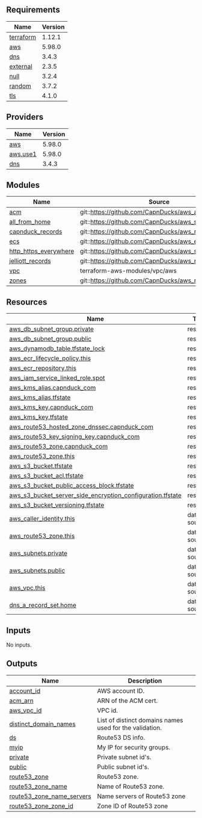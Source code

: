 <!-- BEGINNING OF PRE-COMMIT-TERRAFORM DOCS HOOK -->
## Requirements

| Name | Version |
|------|---------|
| <a name="requirement_terraform"></a> [terraform](#requirement\_terraform) | 1.12.1 |
| <a name="requirement_aws"></a> [aws](#requirement\_aws) | 5.98.0 |
| <a name="requirement_dns"></a> [dns](#requirement\_dns) | 3.4.3 |
| <a name="requirement_external"></a> [external](#requirement\_external) | 2.3.5 |
| <a name="requirement_null"></a> [null](#requirement\_null) | 3.2.4 |
| <a name="requirement_random"></a> [random](#requirement\_random) | 3.7.2 |
| <a name="requirement_tls"></a> [tls](#requirement\_tls) | 4.1.0 |

## Providers

| Name | Version |
|------|---------|
| <a name="provider_aws"></a> [aws](#provider\_aws) | 5.98.0 |
| <a name="provider_aws.use1"></a> [aws.use1](#provider\_aws.use1) | 5.98.0 |
| <a name="provider_dns"></a> [dns](#provider\_dns) | 3.4.3 |

## Modules

| Name | Source | Version |
|------|--------|---------|
| <a name="module_acm"></a> [acm](#module\_acm) | git::https://github.com/CapnDucks/aws_acm | 1.latest |
| <a name="module_all_from_home"></a> [all\_from\_home](#module\_all\_from\_home) | git::https://github.com/CapnDucks/aws_security_group | 1.0.0 |
| <a name="module_capnduck_records"></a> [capnduck\_records](#module\_capnduck\_records) | git::https://github.com/CapnDucks/aws_route53_record | 1.0.0 |
| <a name="module_ecs"></a> [ecs](#module\_ecs) | git::https://github.com/CapnDucks/aws_ecs | v2 |
| <a name="module_http_https_everywhere"></a> [http\_https\_everywhere](#module\_http\_https\_everywhere) | git::https://github.com/CapnDucks/aws_security_group | 1.0.0 |
| <a name="module_jelliott_records"></a> [jelliott\_records](#module\_jelliott\_records) | git::https://github.com/CapnDucks/aws_route53_record | 1.0.0 |
| <a name="module_vpc"></a> [vpc](#module\_vpc) | terraform-aws-modules/vpc/aws | ~> 5.0 |
| <a name="module_zones"></a> [zones](#module\_zones) | git::https://github.com/CapnDucks/aws_route53_zone | 1.0.0 |

## Resources

| Name | Type |
|------|------|
| [aws_db_subnet_group.private](https://registry.terraform.io/providers/hashicorp/aws/5.98.0/docs/resources/db_subnet_group) | resource |
| [aws_db_subnet_group.public](https://registry.terraform.io/providers/hashicorp/aws/5.98.0/docs/resources/db_subnet_group) | resource |
| [aws_dynamodb_table.tfstate_lock](https://registry.terraform.io/providers/hashicorp/aws/5.98.0/docs/resources/dynamodb_table) | resource |
| [aws_ecr_lifecycle_policy.this](https://registry.terraform.io/providers/hashicorp/aws/5.98.0/docs/resources/ecr_lifecycle_policy) | resource |
| [aws_ecr_repository.this](https://registry.terraform.io/providers/hashicorp/aws/5.98.0/docs/resources/ecr_repository) | resource |
| [aws_iam_service_linked_role.spot](https://registry.terraform.io/providers/hashicorp/aws/5.98.0/docs/resources/iam_service_linked_role) | resource |
| [aws_kms_alias.capnduck_com](https://registry.terraform.io/providers/hashicorp/aws/5.98.0/docs/resources/kms_alias) | resource |
| [aws_kms_alias.tfstate](https://registry.terraform.io/providers/hashicorp/aws/5.98.0/docs/resources/kms_alias) | resource |
| [aws_kms_key.capnduck_com](https://registry.terraform.io/providers/hashicorp/aws/5.98.0/docs/resources/kms_key) | resource |
| [aws_kms_key.tfstate](https://registry.terraform.io/providers/hashicorp/aws/5.98.0/docs/resources/kms_key) | resource |
| [aws_route53_hosted_zone_dnssec.capnduck_com](https://registry.terraform.io/providers/hashicorp/aws/5.98.0/docs/resources/route53_hosted_zone_dnssec) | resource |
| [aws_route53_key_signing_key.capnduck_com](https://registry.terraform.io/providers/hashicorp/aws/5.98.0/docs/resources/route53_key_signing_key) | resource |
| [aws_route53_zone.capnduck_com](https://registry.terraform.io/providers/hashicorp/aws/5.98.0/docs/resources/route53_zone) | resource |
| [aws_route53_zone.this](https://registry.terraform.io/providers/hashicorp/aws/5.98.0/docs/resources/route53_zone) | resource |
| [aws_s3_bucket.tfstate](https://registry.terraform.io/providers/hashicorp/aws/5.98.0/docs/resources/s3_bucket) | resource |
| [aws_s3_bucket_acl.tfstate](https://registry.terraform.io/providers/hashicorp/aws/5.98.0/docs/resources/s3_bucket_acl) | resource |
| [aws_s3_bucket_public_access_block.tfstate](https://registry.terraform.io/providers/hashicorp/aws/5.98.0/docs/resources/s3_bucket_public_access_block) | resource |
| [aws_s3_bucket_server_side_encryption_configuration.tfstate](https://registry.terraform.io/providers/hashicorp/aws/5.98.0/docs/resources/s3_bucket_server_side_encryption_configuration) | resource |
| [aws_s3_bucket_versioning.tfstate](https://registry.terraform.io/providers/hashicorp/aws/5.98.0/docs/resources/s3_bucket_versioning) | resource |
| [aws_caller_identity.this](https://registry.terraform.io/providers/hashicorp/aws/5.98.0/docs/data-sources/caller_identity) | data source |
| [aws_route53_zone.this](https://registry.terraform.io/providers/hashicorp/aws/5.98.0/docs/data-sources/route53_zone) | data source |
| [aws_subnets.private](https://registry.terraform.io/providers/hashicorp/aws/5.98.0/docs/data-sources/subnets) | data source |
| [aws_subnets.public](https://registry.terraform.io/providers/hashicorp/aws/5.98.0/docs/data-sources/subnets) | data source |
| [aws_vpc.this](https://registry.terraform.io/providers/hashicorp/aws/5.98.0/docs/data-sources/vpc) | data source |
| [dns_a_record_set.home](https://registry.terraform.io/providers/hashicorp/dns/3.4.3/docs/data-sources/a_record_set) | data source |

## Inputs

No inputs.

## Outputs

| Name | Description |
|------|-------------|
| <a name="output_account_id"></a> [account\_id](#output\_account\_id) | AWS account ID. |
| <a name="output_acm_arn"></a> [acm\_arn](#output\_acm\_arn) | ARN of the ACM cert. |
| <a name="output_aws_vpc_id"></a> [aws\_vpc\_id](#output\_aws\_vpc\_id) | VPC id. |
| <a name="output_distinct_domain_names"></a> [distinct\_domain\_names](#output\_distinct\_domain\_names) | List of distinct domains names used for the validation. |
| <a name="output_ds"></a> [ds](#output\_ds) | Route53 DS info. |
| <a name="output_myip"></a> [myip](#output\_myip) | My IP for security groups. |
| <a name="output_private"></a> [private](#output\_private) | Private subnet id's. |
| <a name="output_public"></a> [public](#output\_public) | Public subnet id's. |
| <a name="output_route53_zone"></a> [route53\_zone](#output\_route53\_zone) | Route53 zone. |
| <a name="output_route53_zone_name"></a> [route53\_zone\_name](#output\_route53\_zone\_name) | Name of Route53 zone. |
| <a name="output_route53_zone_name_servers"></a> [route53\_zone\_name\_servers](#output\_route53\_zone\_name\_servers) | Name servers of Route53 zone |
| <a name="output_route53_zone_zone_id"></a> [route53\_zone\_zone\_id](#output\_route53\_zone\_zone\_id) | Zone ID of Route53 zone |
<!-- END OF PRE-COMMIT-TERRAFORM DOCS HOOK -->